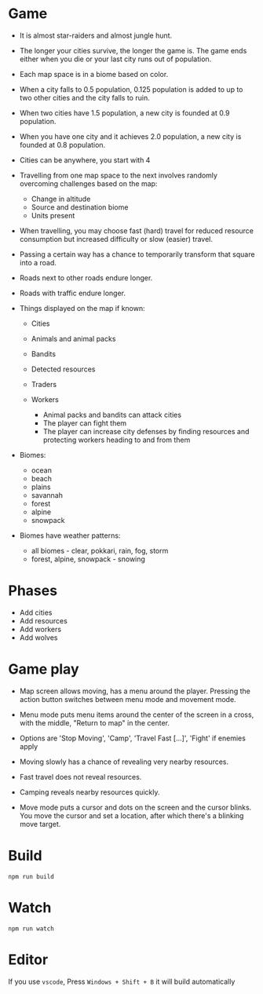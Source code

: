 # Game

- It is almost star-raiders and almost jungle hunt.

- The longer your cities survive, the longer the game is.  The game ends either when you
  die or your last city runs out of population.
  
- Each map space is in a biome based on color.

- When a city falls to 0.5 population, 0.125 population is added to up to two other cities and
  the city falls to ruin.
- When two cities have 1.5 population, a new city is founded at 0.9 population.
- When you have one city and it achieves 2.0 population, a new city is founded at 0.8 
  population.

- Cities can be anywhere, you start with 4

- Travelling from one map space to the next involves randomly overcoming challenges based on
  the map:

  - Change in altitude
  - Source and destination biome
  - Units present
  
- When travelling, you may choose fast (hard) travel for reduced resource consumption but
  increased difficulty or slow (easier) travel.
  
- Passing a certain way has a chance to temporarily transform that square into a road.
- Roads next to other roads endure longer.
- Roads with traffic endure longer.

- Things displayed on the map if known:

  - Cities
  - Animals and animal packs
  - Bandits
  - Detected resources
  - Traders
  - Workers

    - Animal packs and bandits can attack cities
    - The player can fight them
    - The player can increase city defenses by finding resources and protecting workers
      heading to and from them

- Biomes:

  * ocean
  * beach
  * plains
  * savannah
  * forest
  * alpine
  * snowpack
  
- Biomes have weather patterns:

  * all biomes - clear, pokkari, rain, fog, storm
  * forest, alpine, snowpack - snowing

# Phases

- Add cities
- Add resources
- Add workers
- Add wolves

# Game play

- Map screen allows moving, has a menu around the player.  Pressing the action button
  switches between menu mode and movement mode.
  
- Menu mode puts menu items around the center of the screen in a cross, with the middle,
  "Return to map" in the center.
  
- Options are 'Stop Moving', 'Camp', 'Travel Fast [...]', 'Fight' if enemies apply

- Moving slowly has a chance of revealing very nearby resources.

- Fast travel does not reveal resources.

- Camping reveals nearby resources quickly.

- Move mode puts a cursor and dots on the screen and the cursor blinks.  You move the cursor
  and set a location, after which there's a blinking move target.

# Build
```
npm run build
```

# Watch

```
npm run watch
```


# Editor
If you use `vscode`, Press `Windows + Shift + B` it will build automatically
